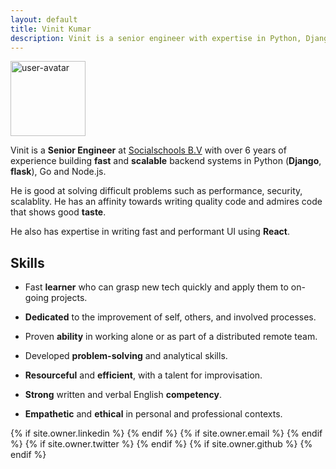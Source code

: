 ```yaml
---
layout: default
title: Vinit Kumar
description: Vinit is a senior engineer with expertise in Python, Django, Go, Node.js, Postgres, MongoDB. API development, performance and design for scalability are his core strength
---
```


<img src="https://avatars1.githubusercontent.com/u/537678?s=240&amp;v=4" height="120" width="120" class="user-avatar" alt="user-avatar">

Vinit is a __Senior Engineer__ at [Socialschools B.V](https://www.socialschools.nl/) with over 6 years of experience
building __fast__ and __scalable__ backend systems in Python (__Django__, __flask__), Go and Node.js.

He is good at solving difficult problems such as performance, security, scalablity. He has an affinity towards writing quality code and admires code that shows good __taste__.

He also has expertise in writing fast and performant UI using __React__.

<h2>Skills</h2>

- Fast __learner__ who can grasp new tech quickly and apply them to on-going projects.

- __Dedicated__ to the improvement of self, others, and involved processes.

- Proven __ability__ in working alone or as part of a distributed remote team.

- Developed __problem-solving__ and analytical skills.

- __Resourceful__ and __efficient__, with a talent for improvisation.

- __Strong__ written and verbal English __competency__.

- __Empathetic__ and __ethical__ in personal and professional contexts.

<div class="pagination">
  {% if site.owner.linkedin %}
    <a href="{{ site.owner.linkedin }}" class="social-media-icons"><i class="fa fa-2x fa-linkedin-square" aria-hidden="true"></i></a>
  {% endif %}
  {% if site.owner.email %}
    <a href="mailto:{{ site.owner.email }}" class="social-media-icons"><i class="fa fa-2x fa-envelope-square" aria-hidden="true"></i></a>
  {% endif %}
  {% if site.owner.twitter %}
    <a href="https://twitter.com/{{ site.owner.twitter }}" class="social-media-icons"><i class="fa fa-2x fa-twitter-square" aria-hidden="true"></i></a>
  {% endif %}
  {% if site.owner.github %}
    <a href="{{ site.owner.github }}" class="social-media-icons"><i class="fa fa-2x fa-github-square" aria-hidden="true"></i></a>
  {% endif %}
</div>

